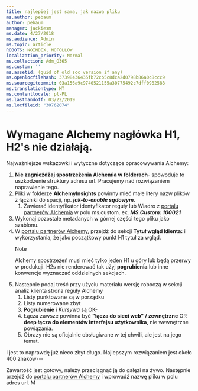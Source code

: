 ```yaml
---
title: najlepiej jest sama, jak nazwa pliku
ms.author: pebaum
author: pebaum
manager: jackiesm
ms.date: 4/27/2018
ms.audience: Admin
ms.topic: article
ROBOTS: NOINDEX, NOFOLLOW
localization_priority: Normal
ms.collection: Adm_O365
ms.custom: ''
ms.assetid: (guid of old soc version if any)
ms.openlocfilehash: 37398436435fb72cb5c8dca2d0798b86a0c8ccc9
ms.sourcegitcommit: 03a156a9c9740521155a30775492c7dff0982588
ms.translationtype: MT
ms.contentlocale: pl-PL
ms.lasthandoff: 03/22/2019
ms.locfileid: "30762074"
---
```

# <a name="required-alchemy-header-h1-h2s-dont-work"></a>Wymagane Alchemy nagłówka H1, H2's nie działają.
Najważniejsze wskazówki i wytyczne dotyczące opracowywania Alchemy:

1. **Nie zagnieżdżaj spostrzeżenia Alchemia w folderach**- spowoduje to uszkodzenie struktury adresu url. Pracujemy nad rozwiązaniem naprawienie tego.
1. Pliki w folderze **AlchemyInsights** powinny mieć małe litery nazw plików z łączniki do spacji, np. ***jak-to-enable sądowym***.
    1. Zawierać identyfikator identyfikator reguły lub Wiadro z [portalu partnerów Alchemia](https://alchemyportal.azurewebsites.net) w polu ms.custom. ex. ***MS.Custom: 100021***
1. Wykonaj pozostałe metadanych w górnej części tego pliku jako szablonu.
1. W [portalu partnerów Alchemy](https://alchemyportal.azurewebsites.net), przejdź do sekcji **Tytuł wgląd klienta:** i wykorzystania, że jako początkowy punkt H1 tytuł za wgląd. 
    > [!NOTE]
    > Alchemy spostrzeżeń musi mieć tylko jeden H1 u góry lub będą przerwy w produkcji. H2s nie renderować tak użyj **pogrubienia** lub inne konwencje wyznaczać oddzielnych sekcjach.
1. Następnie podaj treść przy użyciu materiału wersję roboczą w sekcji analiz klienta strona reguły Alchemy
    1. Listy punktowane są w porządku
    1. Listy numerowane zbyt
    1. **Pogrubienie** i *Kursywa* są OK-
    1. Łącza zawsze powinna być **"łącza do sieci web" / zewnętrzne** OR **deep łącza do elementów interfejsu użytkownika**, nie wewnętrzne powiązania.
    1. Obrazy nie są oficjalnie obsługiwane w tej chwili, ale jest na jego temat.

I jest to naprawdę już nieco zbyt długo. Najlepszym rozwiązaniem jest około 400 znaków---

Zawartość jest gotowy, należy przeciągnąć ją do gałęzi na żywo. Następnie przejdź do [portalu partnerów Alchemy](https://alchemyportal.azurewebsites.net) i wprowadź nazwę pliku w polu adres url. M